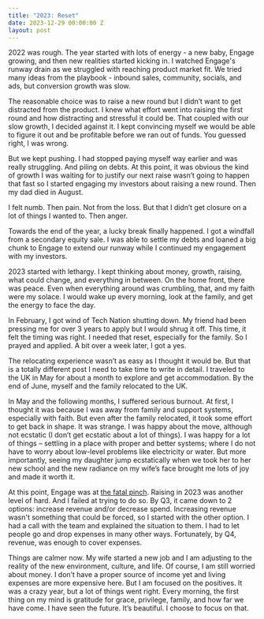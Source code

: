 ```yaml
---
title: "2023: Reset"
date: 2023-12-29 00:00:00 Z
layout: post
---
```


2022 was rough. The year started with lots of energy - a new baby, Engage growing, and then new realities started kicking in. I watched Engage's runway drain as we struggled with reaching product market fit. We tried many ideas from the playbook - inbound sales, community, socials, and ads, but conversion growth was slow. 

The reasonable choice was to raise a new round but I didn’t want to get distracted from the product. I knew what effort went into raising the first round and how distracting and stressful it could be. That coupled with our slow growth, I decided against it. I kept convincing myself we would be able to figure it out and be profitable before we ran out of funds. You guessed right, I was wrong. 

But we kept pushing. I had stopped paying myself way earlier and was really struggling. And piling on debts. At this point, it was obvious the kind of growth I was waiting for to justify our next raise wasn’t going to happen that fast so I started engaging my investors about raising a new round. Then my dad died in August.

I felt numb. Then pain. Not from the loss. But that I didn’t get closure on a lot of things I wanted to. Then anger. 

Towards the end of the year, a lucky break finally happened. I got a windfall from a secondary equity sale. I was able to settle my debts and loaned a big chunk to Engage to extend our runway while I continued my engagement with my investors.

2023 started with lethargy. I kept thinking about money, growth, raising, what could change, and everything in between. On the home front, there was peace. Even when everything around was crumbling, that, and my faith were my solace. I would wake up every morning, look at the family, and get the energy to face the day. 

In February, I got wind of Tech Nation shutting down. My friend had been pressing me for over 3 years to apply but I would shrug it off. This time, it felt the timing was right. I needed that reset, especially for the family. So I prayed and applied. A bit over a week later, I got a yes.

The relocating experience wasn’t as easy as I thought it would be. But that is a totally different post I need to take time to write in detail. I traveled to the UK in May for about a month to explore and get accommodation. By the end of June, myself and the family relocated to the UK.

In May and the following months, I suffered serious burnout. At first, I thought it was because I was away from family and support systems, especially with faith. But even after the family relocated, it took some effort to get back in shape. It was strange. I was happy about the move, although not ecstatic (I don’t get ecstatic about a lot of things). I was happy for a lot of things – settling in a place with proper and better systems; where I do not have to worry about low-level problems like electricity or water. But more importantly, seeing my daughter jump ecstatically when we took her to her new school and the new radiance on my wife’s face brought me lots of joy and made it worth it.

At this point, Engage was at [the fatal pinch](https://www.paulgraham.com/pinch.html). Raising in 2023 was another level of hard. And I failed at trying to do so. By Q3, it came down to 2 options: increase revenue and/or decrease spend. Increasing revenue wasn't something that could be forced, so I started with the other option. I had a call with the team and explained the situation to them. I had to let people go and drop expenses in many other ways. Fortunately, by Q4, revenue, was enough to cover expenses.

Things are calmer now. My wife started a new job and I am adjusting to the reality of the new environment, culture, and life. Of course, I am still worried about money. I don’t have a proper source of income yet and living expenses are more expensive here. But I am focused on the positives. It was a crazy year, but a lot of things went right. Every morning, the first thing on my mind is gratitude for grace, privilege, family, and how far we have come. I have seen the future. It’s beautiful. I choose to focus on that. 